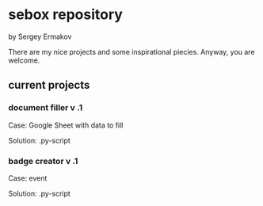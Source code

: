 # sebox repository

by Sergey Ermakov

There are my nice projects and some inspirational piecies. Anyway, you are welcome.

## current projects

### document filler v .1

Case: Google Sheet with data to fill

Solution: .py-script 

### badge creator v .1

Case: event

Solution: .py-script